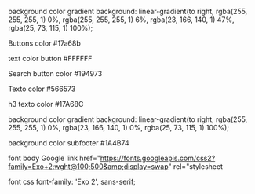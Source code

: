 background color gradient
background: linear-gradient(to right, rgba(255, 255, 255, 1) 0%, rgba(255, 255, 255, 1) 6%, rgba(23, 166, 140, 1) 47%, rgba(25, 73, 115, 1) 100%);

Buttons color
#17a68b

text color button
#FFFFFF

Search button color
#194973

Texto color
#566573

h3 texto color
#17A68C

background color gradient
background: linear-gradient(to right, rgba(255, 255, 255, 1) 0%, rgba(23, 166, 140, 1) 0%, rgba(25, 73, 115, 1) 100%);

background color subfooter
#1A4B74

font body Google
link href="https://fonts.googleapis.com/css2?family=Exo+2:wght@100;500&amp;display=swap" rel="stylesheet

font css
font-family: 'Exo 2', sans-serif;
